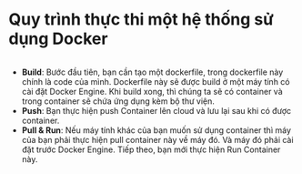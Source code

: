 # Quy trình thực thi một hệ thống sử dụng Docker

<figure><img src="broken-reference" alt=""><figcaption></figcaption></figure>

* **Build**: Bước đầu tiên, bạn cần tạo một dockerfile, trong dockerfile này chính là code của mình. Dockerfile này sẽ được build ở một máy tính có cài đặt Docker Engine. Khi build xong, thì chúng ta sẽ có container và trong container sẽ chứa ứng dụng kèm bộ thư viện.
* **Push**: Bạn thực hiện push Container lên cloud và lưu lại sau khi có được container.
* **Pull & Run**: Nếu máy tính khác của bạn muốn sử dụng container thì máy của bạn phải thực hiện pull container này về máy đó. Và máy đó phải cài đặt trước Docker Engine. Tiếp theo, bạn mới thực hiện Run Container này.

